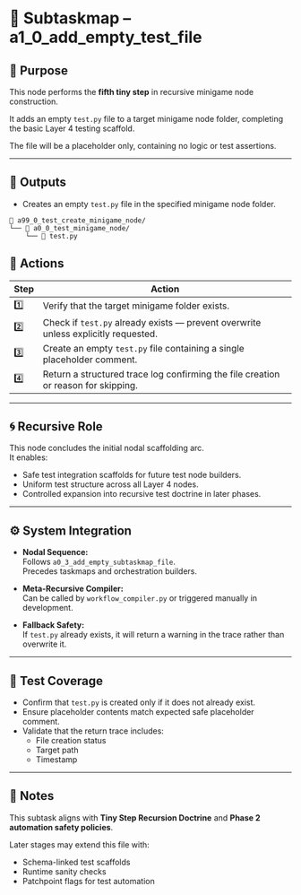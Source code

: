 <!-- Save to: a15_0_the_compiler_that_built_itself\a1_0_add_empty_test_file\subtaskmap.md -->

# 🔹 Subtaskmap – a1_0_add_empty_test_file

## 🧩 Purpose

This node performs the **fifth tiny step** in recursive minigame node construction.

It adds an empty `test.py` file to a target minigame node folder, completing the basic Layer 4 testing scaffold.

The file will be a placeholder only, containing no logic or test assertions.

---

## 📂 Outputs

- Creates an empty `test.py` file in the specified minigame node folder.

```plaintext
📁 a99_0_test_create_minigame_node/
└── 📁 a0_0_test_minigame_node/
    └── 📄 test.py
```

## 🔧 Actions

| **Step** | **Action** |
|----------|------------|
| 1️⃣ | Verify that the target minigame folder exists. |
| 2️⃣ | Check if `test.py` already exists — prevent overwrite unless explicitly requested. |
| 3️⃣ | Create an empty `test.py` file containing a single placeholder comment. |
| 4️⃣ | Return a structured trace log confirming the file creation or reason for skipping. |

---

## 🌀 Recursive Role

This node concludes the initial nodal scaffolding arc.  
It enables:

- Safe test integration scaffolds for future test node builders.  
- Uniform test structure across all Layer 4 nodes.  
- Controlled expansion into recursive test doctrine in later phases.  

---

## ⚙️ System Integration

- **Nodal Sequence:**  
  Follows `a0_3_add_empty_subtaskmap_file`.  
  Precedes taskmaps and orchestration builders.

- **Meta-Recursive Compiler:**  
  Can be called by `workflow_compiler.py` or triggered manually in development.

- **Fallback Safety:**  
  If `test.py` already exists, it will return a warning in the trace rather than overwrite it.

---

## 🧪 Test Coverage

- Confirm that `test.py` is created only if it does not already exist.  
- Ensure placeholder contents match expected safe placeholder comment.  
- Validate that the return trace includes:
  - File creation status  
  - Target path  
  - Timestamp  

---

## 🔖 Notes

This subtask aligns with **Tiny Step Recursion Doctrine** and **Phase 2 automation safety policies**.

Later stages may extend this file with:

- Schema-linked test scaffolds  
- Runtime sanity checks  
- Patchpoint flags for test automation  
